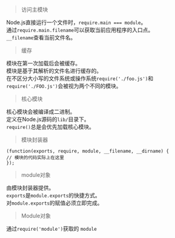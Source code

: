 > 访问主模块  

Node.js直接运行一个文件时，`require.main === module`。  
通过`require.main.filename`可以获取当前应用程序的入口点。   
`__filename`查看当前文件名。  

> 缓存 

模块在第一次加载后会被缓存。  
模块是基于其解析的文件名进行缓存的。  
在不区分大小写的文件系统或操作系统`require('./foo.js')`和`require('./FOO.js')`会被视为两个不同的模块。  

> 核心模块  

核心模块会被编译成二进制。  
定义在Node.js源码的`lib/`目录下。  
`require()`总是会优先加载核心模块。

> 模块封装器  

```
(function(exports, require, module, __filename, __dirname) {
// 模块的代码实际上在这里
});
```

> module对象  

由模块封装器提供。  
`exports`是`module.exports`的快捷方式。  
对`module.exports`的赋值必须立即完成。

> Module对象  

通过`require('module')`获取的 `module`